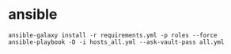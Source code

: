 # ansible
```shell
ansible-galaxy install -r requirements.yml -p roles --force
ansible-playbook -D -i hosts_all.yml --ask-vault-pass all.yml
```


